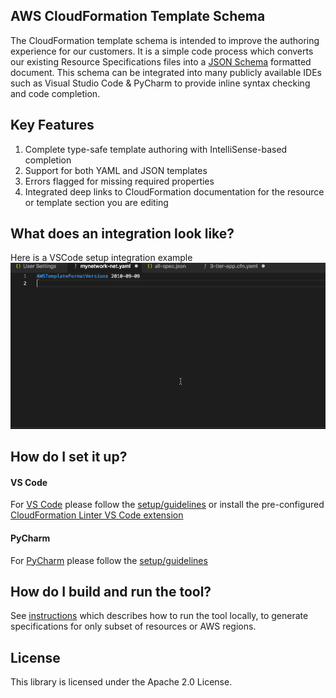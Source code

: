 ## AWS CloudFormation Template Schema

The CloudFormation template schema is intended to improve the authoring experience for our customers.
It is a simple code process which converts our existing Resource Specifications files into a
[JSON Schema](https://json-schema.org) formatted document. This schema can be integrated into many publicly available IDEs
such as Visual Studio Code & PyCharm to provide inline syntax checking and code completion.

## Key Features

1. Complete type-safe template authoring with IntelliSense-based completion
1. Support for both YAML and JSON templates
1. Errors flagged for missing required properties
1. Integrated deep links to CloudFormation documentation for the resource or template section you are editing

## What does an integration look like?

Here is a VSCode setup integration example
![VSCode](docs/images/VSCode.gif)

## How do I set it up?

#### VS Code

For [VS Code](https://code.visualstudio.com/) please follow the [setup/guidelines](docs/vscode/instructions.md) or install the pre-configured [CloudFormation Linter VS Code extension](https://github.com/aws-cloudformation/aws-cfn-lint-visual-studio-code)

#### PyCharm

For [PyCharm](https://www.jetbrains.com/pycharm/) please follow the [setup/guidelines](docs/pycharm/instructions.md)


## How do I build and run the tool?

See [instructions](docs/tool/instructions.md) which describes how to run the tool locally, to generate specifications for only subset of resources or AWS regions.


## License

This library is licensed under the Apache 2.0 License.
